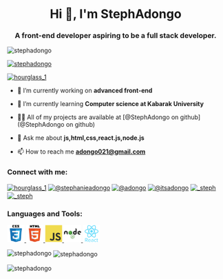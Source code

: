 <h1 align="center">Hi 👋, I'm StephAdongo</h1>
<h3 align="center">A front-end developer aspiring to be a full stack developer.</h3>

<p align="left"> <img src="https://komarev.com/ghpvc/?username=stephadongo&label=Profile%20views&color=0e75b6&style=flat" alt="stephadongo" /> </p>

<p align="left"> <a href="https://github.com/ryo-ma/github-profile-trophy"><img src="https://github-profile-trophy.vercel.app/?username=stephadongo" alt="stephadongo" /></a> </p>

<p align="left"> <a href="https://twitter.com/hourglass_1" target="blank"><img src="https://img.shields.io/twitter/follow/hourglass_1?logo=twitter&style=for-the-badge" alt="hourglass_1" /></a> </p>

- 🔭 I’m currently working on **advanced front-end**

- 🌱 I’m currently learning **Computer science at Kabarak University**

- 👨‍💻 All of my projects are available at [@StephAdongo on github](@StephAdongo on github)

- 💬 Ask me about **js,html,css,react.js,node.js**

- 📫 How to reach me **adongo021@gmail.com**

<h3 align="left">Connect with me:</h3>
<p align="left">
<a href="https://twitter.com/hourglass_1" target="blank"><img align="center" src="https://raw.githubusercontent.com/rahuldkjain/github-profile-readme-generator/master/src/images/icons/Social/twitter.svg" alt="hourglass_1" height="30" width="40" /></a>
<a href="https://linkedin.com/in/@stephanieadongo" target="blank"><img align="center" src="https://raw.githubusercontent.com/rahuldkjain/github-profile-readme-generator/master/src/images/icons/Social/linked-in-alt.svg" alt="@stephanieadongo" height="30" width="40" /></a>
<a href="https://kaggle.com/@adongo" target="blank"><img align="center" src="https://raw.githubusercontent.com/rahuldkjain/github-profile-readme-generator/master/src/images/icons/Social/kaggle.svg" alt="@adongo" height="30" width="40" /></a>
<a href="https://instagram.com/@itsadongo" target="blank"><img align="center" src="https://raw.githubusercontent.com/rahuldkjain/github-profile-readme-generator/master/src/images/icons/Social/instagram.svg" alt="@itsadongo" height="30" width="40" /></a>
<a href="https://www.hackerrank.com/_steph" target="blank"><img align="center" src="https://raw.githubusercontent.com/rahuldkjain/github-profile-readme-generator/master/src/images/icons/Social/hackerrank.svg" alt="_steph" height="30" width="40" /></a>
<a href="https://www.leetcode.com/_steph" target="blank"><img align="center" src="https://raw.githubusercontent.com/rahuldkjain/github-profile-readme-generator/master/src/images/icons/Social/leet-code.svg" alt="_steph" height="30" width="40" /></a>
</p>

<h3 align="left">Languages and Tools:</h3>
<p align="left"> <a href="https://www.w3schools.com/css/" target="_blank" rel="noreferrer"> <img src="https://raw.githubusercontent.com/devicons/devicon/master/icons/css3/css3-original-wordmark.svg" alt="css3" width="40" height="40"/> </a> <a href="https://www.w3.org/html/" target="_blank" rel="noreferrer"> <img src="https://raw.githubusercontent.com/devicons/devicon/master/icons/html5/html5-original-wordmark.svg" alt="html5" width="40" height="40"/> </a> <a href="https://developer.mozilla.org/en-US/docs/Web/JavaScript" target="_blank" rel="noreferrer"> <img src="https://raw.githubusercontent.com/devicons/devicon/master/icons/javascript/javascript-original.svg" alt="javascript" width="40" height="40"/> </a> <a href="https://nodejs.org" target="_blank" rel="noreferrer"> <img src="https://raw.githubusercontent.com/devicons/devicon/master/icons/nodejs/nodejs-original-wordmark.svg" alt="nodejs" width="40" height="40"/> </a> <a href="https://reactjs.org/" target="_blank" rel="noreferrer"> <img src="https://raw.githubusercontent.com/devicons/devicon/master/icons/react/react-original-wordmark.svg" alt="react" width="40" height="40"/> </a> </p>

<p><img align="left" src="https://github-readme-stats.vercel.app/api/top-langs?username=stephadongo&show_icons=true&locale=en&layout=compact" alt="stephadongo" /></p>

<p>&nbsp;<img align="center" src="https://github-readme-stats.vercel.app/api?username=stephadongo&show_icons=true&locale=en" alt="stephadongo" /></p>

<p><img align="center" src="https://github-readme-streak-stats.herokuapp.com/?user=stephadongo&" alt="stephadongo" /></p>

